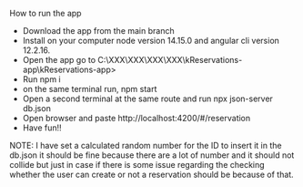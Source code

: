 How to run the app

- Download the app from the main branch
- Install on your computer node version 14.15.0 and angular cli version 12.2.16.
- Open the app go to C:\XXX\XXX\XXX\XXX\kReservations-app\kReservations-app>
- Run npm i
- on the same terminal run, npm start
- Open a second terminal at the same route and run npx json-server db.json
- Open browser and paste http://localhost:4200/#/reservation
- Have fun!!

NOTE: I have set a calculated random number for the ID to insert it in the db.json it should be fine because there are a lot of number 
and it should not collide but just in case if there is some issue regarding the checking whether the user can create or not a reservation should be because of that.
